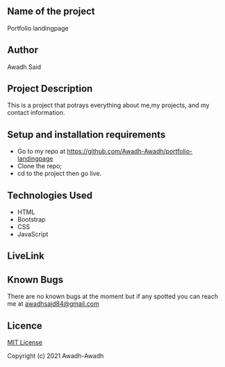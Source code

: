 ## Name of the project

Portfolio landingpage

## Author

Awadh Said

## Project Description

This is a project that potrays everything about me,my projects, and my contact information.

## Setup and installation requirements

* Go to my repo at https://github.com/Awadh-Awadh/portfolio-landingpage
* Clone the repo;
* cd to the project then go live.

## Technologies Used
* HTML
* Bootstrap
* CSS
* JavaScript

## LiveLink

## Known Bugs 

There are no known bugs at the moment but if any spotted you can reach me at awadhsaid84@gmail.com

## Licence

[MIT License](./LICENSE)

Copyright (c) 2021 Awadh-Awadh
